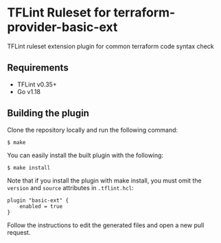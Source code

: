 # TFLint Ruleset for terraform-provider-basic-ext

TFLint ruleset extension plugin for common terraform code syntax check

## Requirements

- TFLint v0.35+
- Go v1.18

## Building the plugin

Clone the repository locally and run the following command:

```
$ make
```

You can easily install the built plugin with the following:

```
$ make install
```

Note that if you install the plugin with make install, you must omit the `version` and `source` attributes in `.tflint.hcl`:

```hcl
plugin "basic-ext" {
    enabled = true
}
```

Follow the instructions to edit the generated files and open a new pull request.